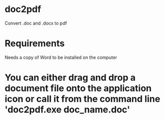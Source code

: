 # doc2pdf
Convert .doc and .docx to pdf

# Requirements
Needs a copy of Word to be installed on the computer

# You can either drag and drop a document file onto the application icon or call it from the command line 'doc2pdf.exe doc_name.doc'
